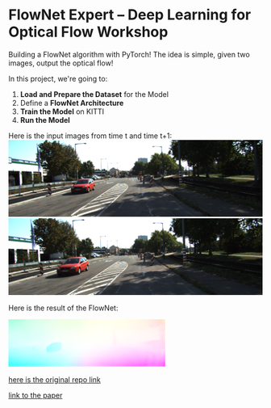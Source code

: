 # FlowNet Expert – Deep Learning for Optical Flow Workshop

Building a FlowNet algorithm with PyTorch! The idea is simple, given two images, output the optical flow!


In this project, we're going to:

1.   **Load and Prepare the Dataset** for the Model
2.   Define a **FlowNet Architecture**
3.   **Train the Model** on KITTI
4.   **Run the Model**

Here is the input images from time t and time t+1:
![img1](https://github.com/hankkkwu/FlowNetSimple/blob/main/dataset/images_2/000088_10.png)
![img2](https://github.com/hankkkwu/FlowNetSimple/blob/main/dataset/images_2/000088_11.png)

Here is the result of the FlowNet:

![result](https://github.com/hankkkwu/FlowNetSimple/blob/main/output.png)


[here is the original repo link](https://github.com/ClementPinard/FlowNetPytorch)

[link to the paper](https://arxiv.org/pdf/1504.06852.pdf)